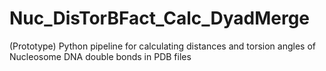 # Nuc_DisTorBFact_Calc_DyadMerge
(Prototype) Python pipeline for calculating distances and torsion angles of Nucleosome DNA double bonds in PDB files
